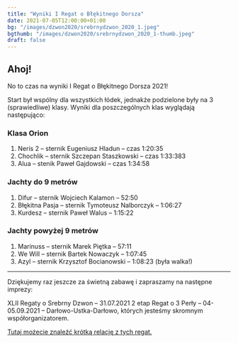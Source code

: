 ```yaml
---
title: "Wyniki I Regat o Błękitnego Dorsza"
date: 2021-07-05T12:00:00+01:00
bg: "/images/dzwon2020/srebrnydzwon_2020_1.jpeg"
bgthumb: "/images/dzwon2020/srebrnydzwon_2020_1-thumb.jpeg"
draft: false
---
```


## Ahoj!
No to czas na wyniki I Regat o Błękitnego Dorsza 2021!

Start był wspólny dla wszystkich łódek, jednakże podzielone były na 3 (sprawiedliwe) klasy. Wyniki dla poszczególnych klas wyglądają następująco:

### Klasa Orion
1. Neris 2 – sternik Eugeniusz Hladun – czas 1:20:35
1. Chochlik – sternik Szczepan Staszkowski – czas 1:33:383
1. Alua – stenik Paweł Gajdowski – czas 1:34:58

### Jachty do 9 metrów
1. Difur – sternik Wojciech Kalamon – 52:50
1. Błękitna Pasja – sternik Tymoteusz Nalborczyk – 1:06:27
1. Kurdesz – sternik Paweł Walus – 1:15:22

### Jachty powyżej 9 metrów
1. Marinuss – sternik Marek Piętka – 57:11
1. We Will – sternik Bartek Nowaczyk – 1:07:45
1. Azyl – sternik Krzysztof Bocianowski – 1:08:23 (była walka!)

---

Dziękujemy raz jeszcze za świetną zabawę i zapraszamy na następne imprezy:

XLII Regaty o Srebrny Dzwon – 31.07.2021
2 etap Regat o 3 Perły – 04-05.09.2021 – Darłowo-Ustka-Darłowo, których jesteśmy skromnym współorganizatorem.

[Tutaj możecie znaleźć krótką relację z tych regat.](/galerie/dorsz2021)